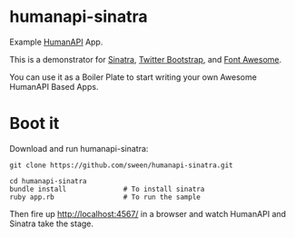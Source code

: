 humanapi-sinatra
================

Example [HumanAPI](http://www.humanapi.co/) App.

This is a demonstrator for [Sinatra](http://www.sinatrarb.com/), [Twitter Bootstrap](http://twitter.github.com/bootstrap/), and [Font Awesome](http://fortawesome.github.io/Font-Awesome/). 

You can use it as a Boiler Plate to start writing your own Awesome HumanAPI Based Apps.

Boot it
=======

Download and run humanapi-sinatra:

	git clone https://github.com/sween/humanapi-sinatra.git

	cd humanapi-sinatra
    bundle install				# To install sinatra
	ruby app.rb 				# To run the sample
	
Then fire up [http://localhost:4567/](http://localhost:4567/) in a browser and watch HumanAPI and Sinatra take the stage.
